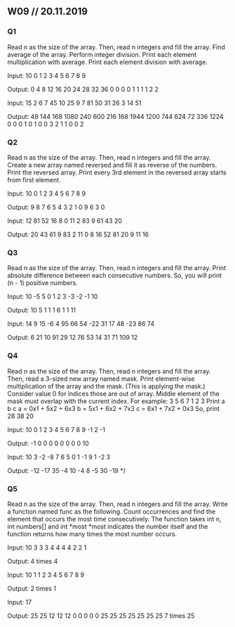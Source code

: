 ## W09 // 20.11.2019

### Q1

Read n as the size of the array.
Then, read n integers and fill the array.
Find average of the array. Perform integer division.
Print each element multiplication with average.
Print each element division with average.

Input:
10
0 1 2 3 4 5 6 7 8 9

Output:
0 4 8 12 16 20 24 28 32 36
0 0 0 0 1 1 1 1 2 2


Input:
15
2 6 7 45 10 25 9 7 81 50 31 26 3 14 51

Output:
48 144 168 1080 240 600 216 168 1944 1200 744 624 72 336 1224 
0 0 0 1 0 1 0 0 3 2 1 1 0 0 2 


### Q2

Read n as the size of the array.
Then, read n integers and fill the array.
Create a new array named reversed and fill it as reverse of the numbers.
Print the reversed array.
Print every 3rd element in the reversed array starts from first element.

Input:
10
0 1 2 3 4 5 6 7 8 9

Output:
9 8 7 6 5 4 3 2 1 0
9 6 3 0


Input:
12
81 52 16 8 0 11 2 83 9 61 43 20

Output:
20 43 61 9 83 2 11 0 8 16 52 81 
20 9 11 16 


### Q3

Read n as the size of the array.
Then, read n integers and fill the array.
Print absolute difference between each consecutive numbers.
So, you will print (n - 1) positive numbers.

Input:
10
-5 5 0 1 2 3 -3 -2 -1 10

Output:
10 5 1 1 1 6 1 1 11


Input:
14
9 15 -6 4 95 66 54 -22 31 17 48 -23 86 74

Output:
6 21 10 91 29 12 76 53 14 31 71 109 12 


### Q4

Read n as the size of the array.
Then, read n integers and fill the array.
Then, read a 3-sized new array named mask.
Print element-wise multiplication of the array and the mask. (This is applying the mask.)
Consider value 0 for indices those are out of array.
Middle element of the mask must overlap with the current index.
For example:
3
5 6 7 
1 2 3
Print a b c
a = 0x1 + 5x2 + 6x3
b = 5x1 + 6x2 + 7x3
c = 6x1 + 7x2 + 0x3
So, print 28 38 20 

Input:
10
0 1 2 3 4 5 6 7 8 9
-1 2 -1

Output:
-1 0 0 0 0 0 0 0 0 10


Input:
10
3 -2 -8 7 6 5 0 1 -1 9
1 -2 3

Output:
-12 -17 35 -4 10 -4 8 -5 30 -19
*/


### Q5

Read n as the size of the array.
Then, read n integers and fill the array.
Write a function named func as the following.
Count occurrences and find the element that occurs the most time consecutively.
The function takes int n, int numbers[] and int *most
*most indicates the number itself and the function returns how many times the most number occurs. 

Input:
10
3 3 3 4 4 4 4 2 2 1

Output:
4 times 4


Input:
10
1 1 2 3 4 5 6 7 8 9

Output:
2 times 1


Input:
17

Output:
25 25 12 12 12 0 0 0 0 0 25 25 25 25 25 25 25
7 times 25

